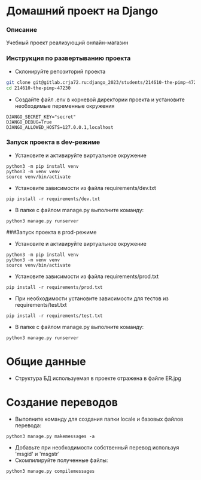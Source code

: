 # Домашний проект на Django
### Описание
Учебный проект реализующий онлайн-магазин
### Инструкция по развертыванию проекта 
- Склонируйте репозиторий проекта
```bash
git clone git@gitlab.crja72.ru:django_2023/students/214610-the-pimp-47230.git
cd 214610-the-pimp-47230
```

- Создайте файл .env в корневой директории проекта и установите необходимые переменные окружения
```
DJANGO_SECRET_KEY="secret"
DJANGO_DEBUG=True
DJANGO_ALLOWED_HOSTS=127.0.0.1,localhost
```

### Запуск проекта в dev-режиме
- Установите и активируйте виртуальное окружение
```
python3 -m pip install venv  
python3 -m venv venv
source venv/bin/activate
```

- Установите зависимости из файла requirements/dev.txt
```
pip install -r requirements/dev.txt
``` 
- В папке с файлом manage.py выполните команду:
```
python3 manage.py runserver
```

###Запуск проекта в prod-режиме
- Установите и активируйте виртуальное окружение
```
python3 -m pip install venv
python3 -m venv venv
source venv/bin/activate
```
- Установите зависимости из файла requirements/prod.txt
```
pip install -r requirements/prod.txt
``` 

- При необходимости установите зависимости для тестов из requirements/test.txt
```
pip install -r requirements/test.txt
``` 

- В папке с файлом manage.py выполните команду:
```
python3 manage.py runserver
```
# Общие данные
- Структура БД используемая в проекте отражена в файле ER.jpg
# Создание переводов
- Выполните команду для создания папки locale и базовых файлов перевода:
```
python3 manage.py makemessages -a
```
- Добавьте при необходимости собственный перевод используя 'msgid' и 'msgstr'
- Скомпилируйте полученные файлы:
```
python3 manage.py compilemessages
```


